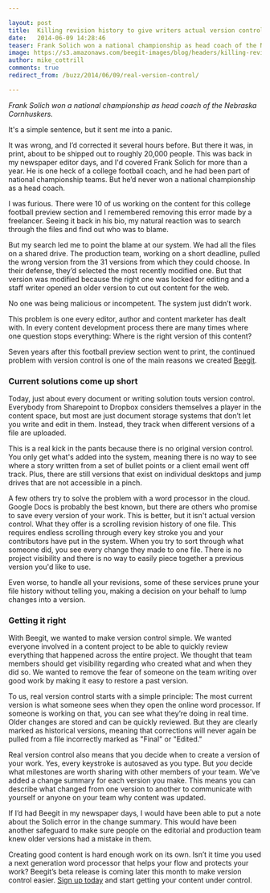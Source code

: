 ```yaml
---

layout: post
title:  Killing revision history to give writers actual version control
date:   2014-06-09 14:28:46
teaser: Frank Solich won a national championship as head coach of the Nebraska Cornhuskers.It's a simple sentence, but it sent me into a panic. It was wrong, and I’d corrected it several hours before. But there it was, in print, about to be shipped out to roughly 20,000 people in a college football preview section. Frank Solich is a heck of a college football coach, and he had been part of national championship teams. But he’d never won a national championship as a head coach. I was furious. There were 10 of us working on the content for this section and I remembered removing this error made by a freelancer. Seeing it back in his bio, my natural reaction was to search through the files and find out who was to blame. But my search led me to point the blame at our system.
image: https://s3.amazonaws.com/beegit-images/blog/headers/killing-revision-history.jpg
author: mike_cottrill
comments: true
redirect_from: /buzz/2014/06/09/real-version-control/

---
```


*Frank Solich won a national championship as head coach of the Nebraska Cornhuskers.*

It's a simple sentence, but it sent me into a panic. 

It was wrong, and I’d corrected it several hours before. But there it was, in print, about to be shipped out to roughly 20,000 people. This was back in my newspaper editor days, and I'd covered Frank Solich for more than a year. He is one heck of a college football coach, and he had been part of national championship teams. But he’d never won a national championship as a head coach. 

I was furious. There were 10 of us working on the content for this college football preview section and I remembered removing this error made by a freelancer. Seeing it back in his bio, my natural reaction was to search through the files and find out who was to blame.

But my search led me to point the blame at our system. We had all the files on a shared drive. The production team, working on a short deadline, pulled the wrong version from the 31 versions from which they could choose. In their defense, they’d selected the most recently modified one. But that version was modified because the right one was locked for editing and a staff writer opened an older version to cut out content for the web. 

No one was being malicious or incompetent. The system just didn’t work. 

This problem is one every editor, author and content marketer has dealt with. In every content development process there are many times where one question stops everything: Where is the right version of this content? 

Seven years after this football preview section went to print, the continued problem with version control is one of the main reasons we created [Beegit](https://beegit.com/). 

### Current solutions come up short 

Today, just about every document or writing solution touts version control. Everybody from Sharepoint to Dropbox considers themselves a player in the content space, but most are just document storage systems that don’t let you write and edit in them. Instead, they track when different versions of a file are uploaded. 

This is a real kick in the pants because there is no original version control. You only get what's added into the system, meaning there is no way to see where a story written from a set of bullet points or a client email went off track. Plus, there are still versions that exist on individual desktops and jump drives that are not accessible in a pinch. 

A few others try to solve the problem with a word processor in the cloud. Google Docs is probably the best known, but there are others who promise to save every version of your work. This is better, but it isn't actual version control. What they offer is a scrolling revision history of one file. This requires endless scrolling through every key stroke you and your contributors have put in the system. When you try to sort through what someone did, you see every change they made to one file. There is no project visibility and there is no way to easily piece together a previous version you'd like to use. 

Even worse, to handle all your revisions, some of these services prune your file history without telling you, making a decision on your behalf to lump changes into a version. 

### Getting it right 

With Beegit, we wanted to make version control simple. We wanted everyone involved in a content project to be able to quickly review everything that happened across the entire project. We thought that team members should get visibility regarding who created what and when they did so. We wanted to remove the fear of someone on the team writing over good work by making it easy to restore a past version. 

To us, real version control starts with a simple principle: The most current version is what someone sees when they open the online word processor. If someone is working on that, you can see what they’re doing in real time. Older changes are stored and can be quickly reviewed. But they are clearly marked as historical versions, meaning that corrections will never again be pulled from a file incorrectly marked as "Final" or "Edited." 

Real version control also means that you decide when to create a version of your work. Yes, every keystroke is autosaved as you type. But *you* decide what milestones are worth sharing with other members of your team. We've added a change summary for each version you make. This means you can describe what changed from one version to another to communicate with yourself or anyone on your team why content was updated. 

If I’d had Beegit in my newspaper days, I would have been able to put a note about the Solich error in the change summary. This would have been another safeguard to make sure people on the editorial and production team knew older versions had a mistake in them. 

Creating good content is hard enough work on its own. Isn’t it time you used a next generation word processor that helps your flow and protects your work? Beegit’s beta release is coming later this month to make version control easier. [Sign up today](https://beegit.com/) and start getting your content under control. 





